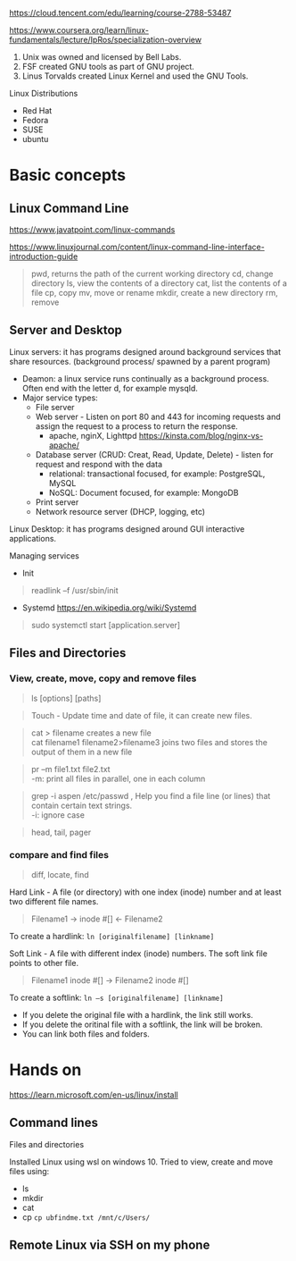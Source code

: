 https://cloud.tencent.com/edu/learning/course-2788-53487

https://www.coursera.org/learn/linux-fundamentals/lecture/IpRos/specialization-overview

1. Unix was owned and licensed by Bell Labs.
1. FSF created GNU tools as part of GNU project.
1. Linus Torvalds created Linux Kernel and used the GNU Tools.


Linux Distributions

- Red Hat
- Fedora
- SUSE
- ubuntu

# Basic concepts

## Linux Command Line

https://www.javatpoint.com/linux-commands

https://www.linuxjournal.com/content/linux-command-line-interface-introduction-guide

> pwd, returns the path of the current working directory
cd, change directory
ls, view the contents of a directory
cat, list the contents of a file
cp, copy 
mv, move or rename
mkdir, create a new directory
rm, remove

## Server and Desktop
Linux servers: it has programs designed around background services that share resources. (background process/ spawned by a parent program)
- Deamon: a linux service runs continually as a background process. Often end with the letter d, for example mysqld.
- Major service types: 
    - File server
    - Web server - Listen on port 80 and 443 for incoming requests and assign the request to a process to return the response. 
        - apache, nginX, Lighttpd
        https://kinsta.com/blog/nginx-vs-apache/
    - Database server (CRUD: Creat, Read, Update, Delete) - listen for request and respond with the data
        - relational: transactional focused, for example: PostgreSQL, MySQL
        - NoSQL: Document focused, for example: MongoDB
    - Print server
    - Network resource server (DHCP, logging, etc)

Linux Desktop: it has programs designed around GUI interactive applications.

Managing services
- Init 
> readlink –f
/usr/sbin/init
- Systemd https://en.wikipedia.org/wiki/Systemd
> sudo systemctl start [application.server]

## Files and Directories

### View, create, move, copy and remove files
> ls [options] [paths]

> Touch - 
Update time and date of file, it can create new files.

> cat > filename creates a new file   
cat filename1 filename2>filename3 joins two files and stores the
output of them in a new file

> pr –m file1.txt file2.txt     
-m: print all files in parallel, one in each column

> grep -i aspen /etc/passwd , Help you find a file line (or lines) that contain certain text strings.  
-i: ignore case

> head, tail, pager

### compare and find files

> diff, locate, find

Hard Link - A file (or directory) with one index (inode) number and at least two different file names.
> Filename1 -> inode #[] <- Filename2

To create a hardlink: `ln [originalfilename] [linkname]`

Soft Link - A file with different index (inode) numbers. The soft link file points to other file.
> Filename1 inode #[] -> Filename2 inode #[]

To create a softlink: `ln –s [originalfilename] [linkname]`

- If you delete the original file with a hardlink, the link still works.
- If you delete the oritinal file with a softlink, the link will be broken.
- You can link both files and folders.



# Hands on

https://learn.microsoft.com/en-us/linux/install

## Command lines

Files and directories

Installed Linux using wsl on windows 10. Tried to view, create and move files using:
- ls
- mkdir
- cat
- cp `cp ubfindme.txt /mnt/c/Users/`

## Remote Linux via SSH on my phone